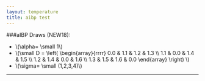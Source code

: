 ```yaml
---
layout: temperature
title: aibp test
---
```


###aIBP Draws (NEW18):

* \\(\alpha= \small 1\\)
* \\(\small
      D = 
      \left(
        \begin{array}{rrrr}
          0.0 & 1.1 & 1.2 & 1.3 \\\\
          1.1 & 0.0 & 1.4 & 1.5 \\\\
          1.2 & 1.4 & 0.0 & 1.6 \\\\
          1.3 & 1.5 & 1.6 & 0.0
        \end{array}
      \right)
      \\)
* \\(\sigma= \small (1,2,3,4)\\)

***

<script type="text/javascript">
  draw("demoDat.tsv","tau",0,10,0,.4);
</script>

